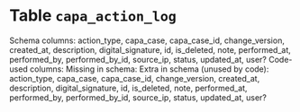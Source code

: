 ﻿# Table `capa_action_log`
Schema columns: action_type, capa_case, capa_case_id, change_version, created_at, description, digital_signature, id, is_deleted, note, performed_at, performed_by, performed_by_id, source_ip, status, updated_at, user?
Code-used columns: 
Missing in schema: 
Extra in schema (unused by code): action_type, capa_case, capa_case_id, change_version, created_at, description, digital_signature, id, is_deleted, note, performed_at, performed_by, performed_by_id, source_ip, status, updated_at, user?
